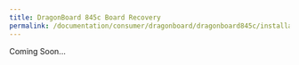 ```yaml
---
title: DragonBoard 845c Board Recovery
permalink: /documentation/consumer/dragonboard/dragonboard845c/installation/board-recovery.md.html
---
```


Coming Soon...